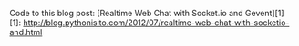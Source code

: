 Code to this blog post: [Realtime Web Chat with Socket.io and Gevent][1]
[1]: http://blog.pythonisito.com/2012/07/realtime-web-chat-with-socketio-and.html

